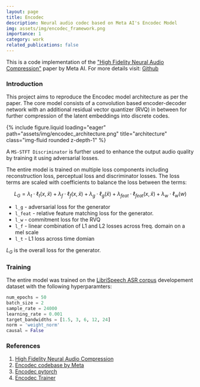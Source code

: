 ```yaml
---
layout: page
title: Encodec
description: Neural audio codec based on Meta AI's Encodec Model
img: assets/img/encodec_framework.png
importance: 1
category: work
related_publications: false
---
```


This is a code implementation of the ["High Fidelity Neural Audio Compression"](https://arxiv.org/abs/2210.13438) paper by Meta AI. For more details visit: [Github](https://github.com/its-nmt05/Encodec/)

### Introduction

This project aims to reproduce the Encodec model architecture as per the paper. The core model consists of a convolution based encoder-decoder network with an additional residual vector quantizer (RVQ) in between for further compression of the latent embeddings into discrete codes.

{% include figure.liquid loading="eager" path="assets/img/encodec_architecture.png" title="architecture" class="img-fluid rounded z-depth-1" %}

A `MS-STFT Discriminator` is further used to enhance the output audio quality by training it using adversarial losses.

The entire model is trained on multiple loss components including reconstruction loss, perceptual loss and discriminator losses. The loss terms are scaled with coefficients to balance the loss between the terms:

$$
L_G = \lambda_t \cdot \ell_t(x, \hat{x}) + \lambda_f \cdot \ell_f(x, \hat{x}) + \lambda_g \cdot \ell_g(\hat{x}) + \lambda_{feat} \cdot \ell_{feat}(x, \hat{x}) + \lambda_w \cdot \ell_w(w)
$$

- `l_g` - adversarial loss for the generator
- `l_feat` - relative feature matching loss for the generator.
- `l_w` - commitment loss for the RVQ
- `l_f` - linear combination of L1 and L2 losses across freq. domain on a mel scale 
- `l_t` - L1 loss across time domian

$L_G$ is the overall loss for the generator.

### Training 

The entire model was trained on the [LibriSpeech ASR corpus](https://www.openslr.org/12) developement dataset with the following hyperparamters:

```py
num_epochs = 50
batch_size = 2
sample_rate = 24000
learning_rate = 0.001
target_bandwidths = [1.5, 3, 6, 12, 24]
norm = 'weight_norm'
causal = False
```

### References

1. [High Fidelity Neural Audio Compression](https://arxiv.org/abs/2210.13438)
2. [Encodec codebase by Meta](https://github.com/facebookresearch/encodec)
3. [Encodec pytorch](https://github.com/ZhikangNiu/encodec-pytorch)
4. [Encodec Trainer](https://github.com/Mikxox/EnCodec_Trainer)
